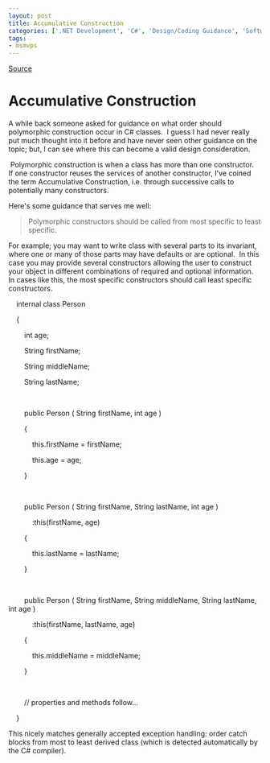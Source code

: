 ```yaml
---
layout: post
title: Accumulative Construction
categories: ['.NET Development', 'C#', 'Design/Coding Guidance', 'Software Development']
tags:
- msmvps
---
```

[Source](http://blogs.msmvps.com/peterritchie/2007/05/18/accumulative-construction/ "Permalink to Accumulative Construction")

# Accumulative Construction

A while back someone asked for guidance on what order should polymorphic construction occur in C# classes.  I guess I had never really put much thought into it before and have never seen other guidance on the topic; but, I can see where this can become a valid design consideration.

 Polymorphic construction is when a class has more than one constructor.  If one constructor reuses the services of another constructor, I've coined the term Accumulative Construction, i.e. through successive calls to potentially many constructors.

Here's some guidance that serves me well:

  

> Polymorphic constructors should be called from most specific to least specific.

For example; you may want to write class with several parts to its invariant, where one or many of those parts may have defaults or are optional.  In this case you may provide several constructors allowing the user to construct your object in different combinations of required and optional information.  In cases like this, the most specific constructors should call least specific constructors.

  

    internal class Person

    {

        int age;

        String firstName;

        String middleName;

        String lastName;

 

        public Person ( String firstName, int age )

        {

            this.firstName = firstName;

            this.age = age;

        }

 

        public Person ( String firstName, String lastName, int age )

            :this(firstName, age)

        {

            this.lastName = lastName;

        }

 

        public Person ( String firstName, String middleName, String lastName, int age )

            :this(firstName, lastName, age)

        {

            this.middleName = middleName;

        }

 

        // properties and methods follow…

    }

This nicely matches generally accepted exception handling: order catch blocks from most to least derived class (which is detected automatically by the C# compiler).

